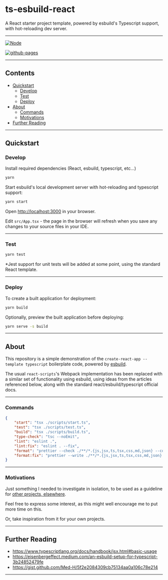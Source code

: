 # ts-esbuild-react

A React starter project template, powered by esbuild's Typescript support, with hot-reloading dev server.

---

[![Node](https://github.com/nathanjhood/ts-esbuild-react/actions/workflows/node.yml/badge.svg)](https://github.com/nathanjhood/ts-esbuild-react/actions/workflows/node.yml)

[![github-pages](https://github.com/nathanjhood/ts-esbuild-react/actions/workflows/static.yml/badge.svg)](https://github.com/nathanjhood/ts-esbuild-react/actions/workflows/static.yml)

---

## Contents

- [Quickstart](#quickstart)
  - [Develop](#develop)
  - [Test](#test)
  - [Deploy](#deploy)
- [About](#about)
  - [Commands](#commands)
  - [Motivations](#motivations)
- [Further Reading](#further-reading)

---

## Quickstart

### Develop

Install required dependencies (React, esbuild, typescript, etc...)

```sh
yarn
```

Start esbuild's local development server with hot-reloading and typescript support:

```sh
yarn start
```

Open [http://localhost:3000](http://localhost:3000) in your browser.

Edit `src/App.tsx` - the page in the browser will refresh when you save any changes to your source files in your IDE.

---

### Test

```sh
yarn test
```

\*Jest support for unit tests will be added at some point, using the standard React template.

---

### Deploy

To create a built application for deployment:

```sh
yarn build
```

Optionally, preview the built application before deploying:

```sh
yarn serve -s build
```

---

## About

This repository is a simple demonstration of the `create-react-app --template typescript` boilerplate code, powered by [esbuild](https://esbuild.github.io/).

The usual `react-scripts`'s Webpack implementation has been replaced with a similar set of functionality using esbuild, using ideas from the articles referenced below, along with the standard react/esbuild/typescript official docs.

---

### Commands

```json
{
    "start": "tsx ./scripts/start.ts",
    "test": "tsx ./scripts/test.ts",
    "build": "tsx ./scripts/build.ts",
    "type-check": "tsc --noEmit",
    "lint": "eslint .",
    "lint:fix": "eslint . --fix",
    "format": "prettier --check ./**/*.{js,jsx,ts,tsx,css,md,json} --config ./prettier.config.mjs",
    "format:fix": "prettier --write ./**/*.{js,jsx,ts,tsx,css,md,json} --config ./prettier.config.mjs"
}
```

---

### Motivations

Just something I needed to investigate in isolation, to be used as a guideline for [other projects, elsewhere](https://github.com/nathanjhood/ts-esbuild-react-native-web).

Feel free to express some interest, as this might well encourage me to put more time on this.

Or, take inspiration from it for your own projects.

---

## Further Reading

- https://www.typescriptlang.org/docs/handbook/jsx.html#basic-usage
- https://eisenbergeffect.medium.com/an-esbuild-setup-for-typescript-3b24852479fe
- https://gist.github.com/Med-H/5f2e2084309cb75134aa0a106c78e214

---
